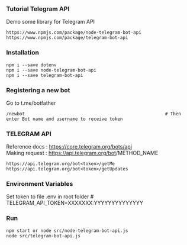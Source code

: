 ### Tutorial Telegram API
Demo some library for Telegram API
```
https://www.npmjs.com/package/node-telegram-bot-api
https://www.npmjs.com/package/telegram-bot-api
```

### Installation
```
npm i --save dotenv
npm i --save node-telegram-bot-api
npm i --save telegram-bot-api
```

### Registering a new bot
Go to t.me/botfather
```
/newbot                                                     # Then enter Bot name and username to receive token
```

### TELEGRAM API
Reference docs : https://core.telegram.org/bots/api<br>
Making request : https://api.telegram.org/bot<token>/METHOD_NAME
```
https://api.telegram.org/bot<token>/getMe
https://api.telegram.org/bot<token>/getUpdates              
```

### Environment Variables
Set token to file .env in root folder                       # TELEGRAM_API_TOKEN=XXXXXXX:YYYYYYYYYYYYYY

### Run
```
npm start or node src/node-telegram-bot-api.js
node src/telegram-bot-api.js
```